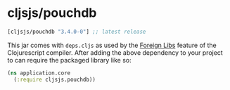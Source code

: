 # cljsjs/pouchdb

[](dependency)
```clojure
[cljsjs/pouchdb "3.4.0-0"] ;; latest release
```
[](/dependency)

This jar comes with `deps.cljs` as used by the [Foreign Libs][flibs] feature
of the Clojurescript compiler. After adding the above dependency to your project
to can require the packaged library like so:

```clojure
(ns application.core
  (:require cljsjs.pouchdb))
```

[flibs]: https://github.com/clojure/clojurescript/wiki/Foreign-Dependencies


